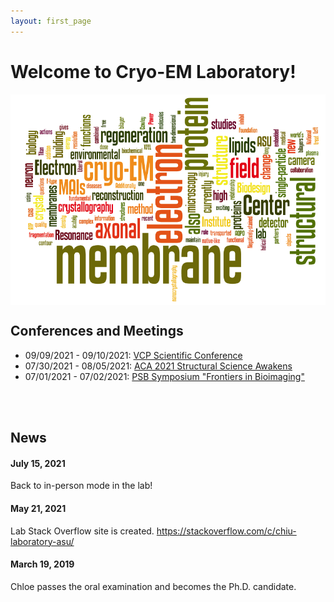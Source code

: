 ```yaml
---
layout: first_page
---
```



# Welcome to Cryo-EM Laboratory!

<img src="images/wordle.png" alt="wordle" align="middle" width="800">
<br>

## Conferences and Meetings
- 09/09/2021 - 09/10/2021: [VCP Scientific Conference](https://hopin.com/events/vcp-scientific-conference-2021)
- 07/30/2021 - 08/05/2021: [ACA 2021 Structural Science Awakens](https://www.acameeting.com/call-for-papers-2021)
- 07/01/2021 - 07/02/2021: [PSB Symposium "Frontiers in Bioimaging"](https://www.esrf.fr/home/events/conferences/2021/psb-symposium-frontiers-in-bioimaging/call-for-abstracts-for-poster-and-oral-contributions.html)

<br>



<br>

## News
#### July 15, 2021
Back to in-person mode in the lab!

#### May 21, 2021
Lab Stack Overflow site is created.  https://stackoverflow.com/c/chiu-laboratory-asu/

#### March 19, 2019
Chloe passes the oral examination and becomes the Ph.D. candidate. 





